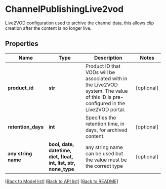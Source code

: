 # ChannelPublishingLive2vod

Live2VOD configuration used to archive the channel data, this allows clip creation after the content is no longer live.

## Properties
Name | Type | Description | Notes
------------ | ------------- | ------------- | -------------
**product_id** | **str** | Product ID that VODs will be associated with in the Live2VOD system. The value of this ID is pre-configured in the Live2VOD portal. | [optional] 
**retention_days** | **int** | Specifies the retention time, in days, for archived content. | [optional] 
**any string name** | **bool, date, datetime, dict, float, int, list, str, none_type** | any string name can be used but the value must be the correct type | [optional]

[[Back to Model list]](../README.md#documentation-for-models) [[Back to API list]](../README.md#documentation-for-api-endpoints) [[Back to README]](../README.md)


